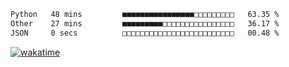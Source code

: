 
 <!--START_SECTION:waka-->

```txt
Python   48 mins         ■■■■■■■■■■■■■■■■□□□□□□□□□   63.35 %
Other    27 mins         ■■■■■■■■■□□□□□□□□□□□□□□□□   36.17 %
JSON     0 secs          □□□□□□□□□□□□□□□□□□□□□□□□□   00.48 %
```

<!--END_SECTION:waka-->

[![wakatime](https://wakatime.com/badge/user/8f47ca76-7ab1-43a1-9479-d511fbd1982b.svg)](https://wakatime.com/@8f47ca76-7ab1-43a1-9479-d511fbd1982b)
